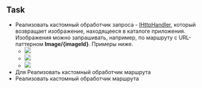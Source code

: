 ## Task
  
  - Реализовать кастомный обработчик запроса - [IHttpHandler](https://docs.microsoft.com/en-us/dotnet/api/system.web.ihttphandler?view=netframework-4.7.2), который возвращает изображение, находящееся в каталоге приложения. Изображения можно запрашивать, например, по маршруту c URL-паттерном **Image/{imageId}**. Примеры ниже.
    - ![](https://github.com/AnzhelikaKravchuk/Training-Autumn-2018/blob/master/Pictures/1.png)
    - ![](https://github.com/AnzhelikaKravchuk/Training-Autumn-2018/blob/master/Pictures/2.png)
    - ![](https://github.com/AnzhelikaKravchuk/Training-Autumn-2018/blob/master/Pictures/3.png)
  - Для Реализовать кастомный обработчик маршрута
  - Реализовать кастомный обработчик маршрута
